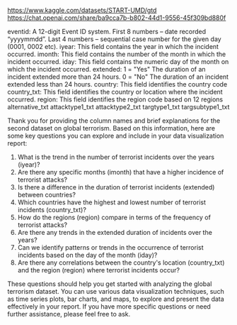 https://www.kaggle.com/datasets/START-UMD/gtd
https://chat.openai.com/share/ba9cca7b-b802-44d1-9556-45f309bd880f

eventid: A 12-digit Event ID system. First 8 numbers – date recorded “yyyymmdd”. Last 4 numbers – sequential case number for the given day (0001, 0002 etc).
iyear: This field contains the year in which the incident occurred.
imonth: This field contains the number of the month in which the incident occurred.
iday: This field contains the numeric day of the month on which the incident occurred.
extended: 1 = "Yes" The duration of an incident extended more than 24 hours. 0 = "No" The duration of an incident extended less than 24 hours.
country: This field identifies the country code
country_txt: This field identifies the country or location where the incident occurred.
region: This field identifies the region code based on 12 regions
alternative_txt
attacktype1_txt
attacktype2_txt
targtype1_txt
targsubtype1_txt




Thank you for providing the column names and brief explanations for the second dataset on global terrorism. Based on this information, here are some key questions you can explore and include in your data visualization report:

1. What is the trend in the number of terrorist incidents over the years (iyear)?
2. Are there any specific months (imonth) that have a higher incidence of terrorist attacks?
3. Is there a difference in the duration of terrorist incidents (extended) between countries?
4. Which countries have the highest and lowest number of terrorist incidents (country_txt)?
5. How do the regions (region) compare in terms of the frequency of terrorist attacks?
6. Are there any trends in the extended duration of incidents over the years?
7. Can we identify patterns or trends in the occurrence of terrorist incidents based on the day of the month (iday)?
8. Are there any correlations between the country's location (country_txt) and the region (region) where terrorist incidents occur?

These questions should help you get started with analyzing the global terrorism dataset. You can use various data visualization techniques, such as time series plots, bar charts, and maps, to explore and present the data effectively in your report. If you have more specific questions or need further assistance, please feel free to ask.